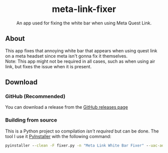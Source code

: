 <h1 align="center">meta-link-fixer</h1>
<p align="center">An app used for fixing the white bar when using Meta Quest Link.</p>

## About
This app fixes that annoying white bar that appears when using quest link on a meta headset since meta isn't gonna fix it themselves.<br/>
Note: This app might not be required in all cases, such as when using air link, but fixes the issue when it is present.

## Download
### GitHub (Recommended)
You can download a release from the [GitHub releases page](https://github.com/Pixel-Tgc2019/meta-link-fixer/releases)

### Building from source
This is a Python project so compilation *isn't required* but can be done. The tool I use it [PyInstaller](https://pypi.org/project/pyinstaller/) with the following command:
```bat
pyinstaller --clean -F fixer.py -n "Meta Link White Bar Fixer" --uac-admin -i "icon.png"
```